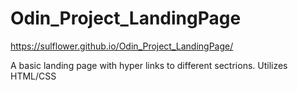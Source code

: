 # Odin_Project_LandingPage

https://sulflower.github.io/Odin_Project_LandingPage/

A basic landing page with hyper links to different sectrions. Utilizes HTML/CSS
